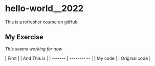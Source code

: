 # hello-world__2022
This is a refresher course on gitHub
## My Exercise 

*This seems working for now*

| First | | And This is |
| ------- | -------- -- |
| My code | | Original code |
